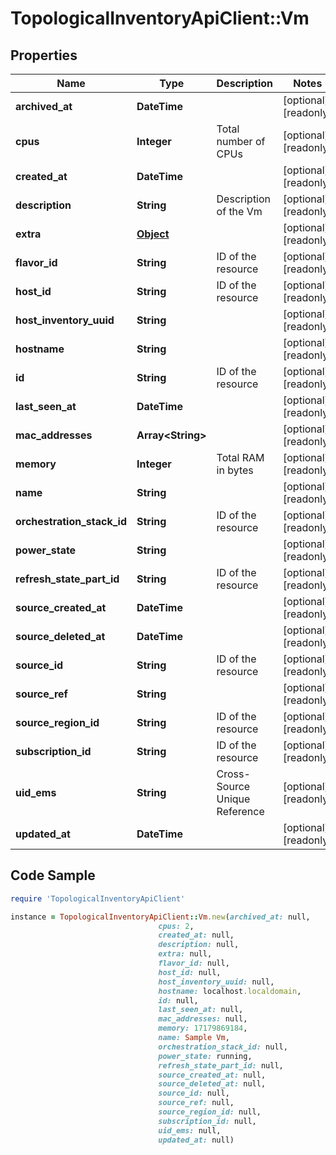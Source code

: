 # TopologicalInventoryApiClient::Vm

## Properties

Name | Type | Description | Notes
------------ | ------------- | ------------- | -------------
**archived_at** | **DateTime** |  | [optional] [readonly] 
**cpus** | **Integer** | Total number of CPUs | [optional] [readonly] 
**created_at** | **DateTime** |  | [optional] [readonly] 
**description** | **String** | Description of the Vm | [optional] [readonly] 
**extra** | [**Object**](.md) |  | [optional] [readonly] 
**flavor_id** | **String** | ID of the resource | [optional] [readonly] 
**host_id** | **String** | ID of the resource | [optional] [readonly] 
**host_inventory_uuid** | **String** |  | [optional] [readonly] 
**hostname** | **String** |  | [optional] [readonly] 
**id** | **String** | ID of the resource | [optional] [readonly] 
**last_seen_at** | **DateTime** |  | [optional] [readonly] 
**mac_addresses** | **Array&lt;String&gt;** |  | [optional] [readonly] 
**memory** | **Integer** | Total RAM in bytes | [optional] [readonly] 
**name** | **String** |  | [optional] [readonly] 
**orchestration_stack_id** | **String** | ID of the resource | [optional] [readonly] 
**power_state** | **String** |  | [optional] [readonly] 
**refresh_state_part_id** | **String** | ID of the resource | [optional] [readonly] 
**source_created_at** | **DateTime** |  | [optional] [readonly] 
**source_deleted_at** | **DateTime** |  | [optional] [readonly] 
**source_id** | **String** | ID of the resource | [optional] [readonly] 
**source_ref** | **String** |  | [optional] [readonly] 
**source_region_id** | **String** | ID of the resource | [optional] [readonly] 
**subscription_id** | **String** | ID of the resource | [optional] [readonly] 
**uid_ems** | **String** | Cross-Source Unique Reference | [optional] [readonly] 
**updated_at** | **DateTime** |  | [optional] [readonly] 

## Code Sample

```ruby
require 'TopologicalInventoryApiClient'

instance = TopologicalInventoryApiClient::Vm.new(archived_at: null,
                                 cpus: 2,
                                 created_at: null,
                                 description: null,
                                 extra: null,
                                 flavor_id: null,
                                 host_id: null,
                                 host_inventory_uuid: null,
                                 hostname: localhost.localdomain,
                                 id: null,
                                 last_seen_at: null,
                                 mac_addresses: null,
                                 memory: 17179869184,
                                 name: Sample Vm,
                                 orchestration_stack_id: null,
                                 power_state: running,
                                 refresh_state_part_id: null,
                                 source_created_at: null,
                                 source_deleted_at: null,
                                 source_id: null,
                                 source_ref: null,
                                 source_region_id: null,
                                 subscription_id: null,
                                 uid_ems: null,
                                 updated_at: null)
```



